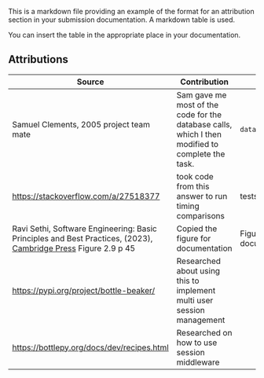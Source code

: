 This is a markdown file providing an example of the format
for an attribution section in your submission documentation. A markdown table is used.

You can insert the table in the appropriate place in your documentation.

## Attributions

| Source                                                                                                                                                                                                                                                                                          | Contribution | Location |
|-------|----|-|
| Samuel Clements, 2005 project team mate   | Sam gave me most of the code for the database calls, which I then modified to complete the task.| `data/dbconnect.py` |
| https://stackoverflow.com/a/27518377  | took code from this answer to run timing comparisons | tests/timing*.py |
| Ravi Sethi, Software Engineering: Basic Principles and Best Practices, (2023), [Cambridge Press](https://www.cambridge.org/ca/universitypress/subjects/computer-science/software-engineering-and-development/software-engineering-basic-principles-and-best-practices?format=HB) Figure 2.9 p 45 | Copied the figure for documentation | Figure 3 in documents/process.md | 
| https://pypi.org/project/bottle-beaker/ | Researched about using this to implement multi user session management| |
|https://bottlepy.org/docs/dev/recipes.html| Researched on how to use session middleware||